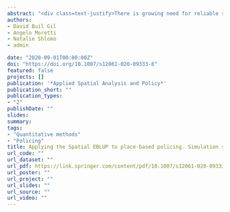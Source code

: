 ```yaml
---
abstract: "<div class=text-justify>There is growing need for reliable survey-based small area estimates of crime and confidence in police work to design and evaluate place-based policing strategies. Crime and confidence in policing are geographically aggregated and police resources can be targeted to areas with the most problems. High levels of spatial autocorrelation in these variables allow for using spatial random effects to improve small area estimation models and estimates’ reliability. This article introduces the Spatial Empirical Best Linear Unbiased Predictor (SEBLUP), which borrows strength from neighboring areas, to place-based policing. It assesses the SEBLUP under different scenarios of number of areas and levels of spatial autocorrelation and provides an application to confidence in policing in London. SEBLUP should be applied for place-based policing strategies when the variable’s spatial autocorrelation is medium/high, and the number of areas is large. Confidence in policing is higher in Central and West London and lower in Eastern neighborhoods.</div>"
authors:
- David Buil Gil
- Angelo Moretti
- Natalie Shlomo
- admin

date: "2020-09-01T00:00:00Z"
doi: "https://doi.org/10.1007/s12061-020-09333-8"
featured: false
projects: []
publication: '*Applied Spatial Analysis and Policy*'
publication_short: ""
publication_types:
- "2"
publishDate: ""
slides:
summary:
tags:
- "Quantitative methods"
- "Policing"
title: Applying the Spatial EBLUP to place-based policing. Simulation study and application to confidence in police work
url_code: ""
url_dataset: ""
url_pdf: https://link.springer.com/content/pdf/10.1007/s12061-020-09333-8.pdf
url_poster: ""
url_project: ""
url_slides: ""
url_source: ""
url_video: ""
---
```


